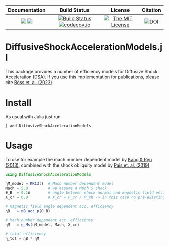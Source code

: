 | **Documentation**                                                 | **Build Status**                                                                                | **License**                                                                                | **Citation** |
|:-----------------------------------------------------------------:|:-----------------------------------------------------------------------------------------------:| :-----------------------------------------------------------------------------------------------:|:-----------:|
[![](https://img.shields.io/badge/docs-stable-blue.svg)](https://LudwigBoess.github.io/DiffusiveShockAccelerationModels.jl/stable) [![](https://img.shields.io/badge/docs-dev-blue.svg)](https://LudwigBoess.github.io/DiffusiveShockAccelerationModels.jl/dev) | [![Build Status](https://github.com/LudwigBoess/DiffusiveShockAccelerationModels.jl/actions/workflows/CI.yml/badge.svg)](https://github.com/LudwigBoess/DiffusiveShockAccelerationModels.jl/actions/workflows/jlpkgbutler-ci-master-workflow.yml) [![codecov.io](https://codecov.io/gh/LudwigBoess/DiffusiveShockAccelerationModels.jl/coverage.svg?branch=main)](https://codecov.io/gh/LudwigBoess/DiffusiveShockAccelerationModels.jl?branch=main) | [![The MIT License](https://img.shields.io/badge/license-MIT-orange.svg)](LICENSE.md) | [![DOI](https://zenodo.org/badge/432138387.svg)](https://zenodo.org/badge/latestdoi/432138387) |

# DiffusiveShockAccelerationModels.jl

This package provides a number of efficiency models for Diffusive Shock Acceleration (DSA). If you use this implementation for publications, please cite [Böss et. al. (2023)](https://ui.adsabs.harvard.edu/abs/2023MNRAS.519..548B/abstract).

# Install

As usual with Julia just run

```
] add DiffusiveShockAccelerationModels
```

# Usage

To use for example the mach number dependent model by [Kang & Ryu (2013)](https://arxiv.org/pdf/1212.3246.pdf), combined with the shock obliquity model by [Pais et. al. (2019)](http://arxiv.org/abs/1907.04300)

```julia
using DiffusiveShockAccelerationModels

ηM_model = KR13()  # Mach number dependent model
Mach = 5.0         # we assume a Mach 5 shock
θ_B  = 0.1π        # angle between shock normal and magnetic field vector
X_cr = 0.0         # X_cr = P_cr / P_th -> in this case no pre-existing CRs

# magnetic field angle dependent acc. efficiency
ηB   = ηB_acc_p(θ_B)  

# Mach number dependent acc. efficiency
ηM   = η_Ms(ηM_model, Mach, X_cr)

# total efficiency
η_tot = ηB * ηM
```

